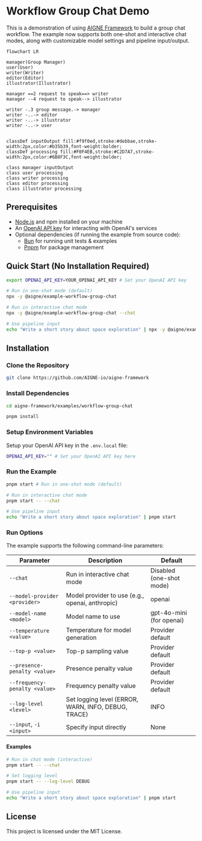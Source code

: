 # Workflow Group Chat Demo

This is a demonstration of using [AIGNE Framework](https://github.com/AIGNE-io/aigne-framework) to build a group chat workflow. The example now supports both one-shot and interactive chat modes, along with customizable model settings and pipeline input/output.

```mermaid
flowchart LR

manager(Group Manager)
user(User)
writer(Writer)
editor(Editor)
illustrator(Illustrator)

manager ==2 request to speak==> writer
manager --4 request to speak--> illustrator

writer -.3 group message.-> manager
writer -..-> editor
writer -..-> illustrator
writer -..-> user


classDef inputOutput fill:#f9f0ed,stroke:#debbae,stroke-width:2px,color:#b35b39,font-weight:bolder;
classDef processing fill:#F0F4EB,stroke:#C2D7A7,stroke-width:2px,color:#6B8F3C,font-weight:bolder;

class manager inputOutput
class user processing
class writer processing
class editor processing
class illustrator processing
```

## Prerequisites

- [Node.js](https://nodejs.org) and npm installed on your machine
- An [OpenAI API key](https://platform.openai.com/api-keys) for interacting with OpenAI's services
- Optional dependencies (if running the example from source code):
  - [Bun](https://bun.sh) for running unit tests & examples
  - [Pnpm](https://pnpm.io) for package management

## Quick Start (No Installation Required)

```bash
export OPENAI_API_KEY=YOUR_OPENAI_API_KEY # Set your OpenAI API key

# Run in one-shot mode (default)
npx -y @aigne/example-workflow-group-chat

# Run in interactive chat mode
npx -y @aigne/example-workflow-group-chat --chat

# Use pipeline input
echo "Write a short story about space exploration" | npx -y @aigne/example-workflow-group-chat
```

## Installation

### Clone the Repository

```bash
git clone https://github.com/AIGNE-io/aigne-framework
```

### Install Dependencies

```bash
cd aigne-framework/examples/workflow-group-chat

pnpm install
```

### Setup Environment Variables

Setup your OpenAI API key in the `.env.local` file:

```bash
OPENAI_API_KEY="" # Set your OpenAI API key here
```

### Run the Example

```bash
pnpm start # Run in one-shot mode (default)

# Run in interactive chat mode
pnpm start -- --chat

# Use pipeline input
echo "Write a short story about space exploration" | pnpm start
```

### Run Options

The example supports the following command-line parameters:

| Parameter | Description | Default |
|-----------|-------------|---------|
| `--chat` | Run in interactive chat mode | Disabled (one-shot mode) |
| `--model-provider <provider>` | Model provider to use (e.g., openai, anthropic) | openai |
| `--model-name <model>` | Model name to use | gpt-4o-mini (for openai) |
| `--temperature <value>` | Temperature for model generation | Provider default |
| `--top-p <value>` | Top-p sampling value | Provider default |
| `--presence-penalty <value>` | Presence penalty value | Provider default |
| `--frequency-penalty <value>` | Frequency penalty value | Provider default |
| `--log-level <level>` | Set logging level (ERROR, WARN, INFO, DEBUG, TRACE) | INFO |
| `--input`, `-i <input>` | Specify input directly | None |

#### Examples

```bash
# Run in chat mode (interactive)
pnpm start -- --chat

# Set logging level
pnpm start -- --log-level DEBUG

# Use pipeline input
echo "Write a short story about space exploration" | pnpm start
```

## License

This project is licensed under the MIT License.
